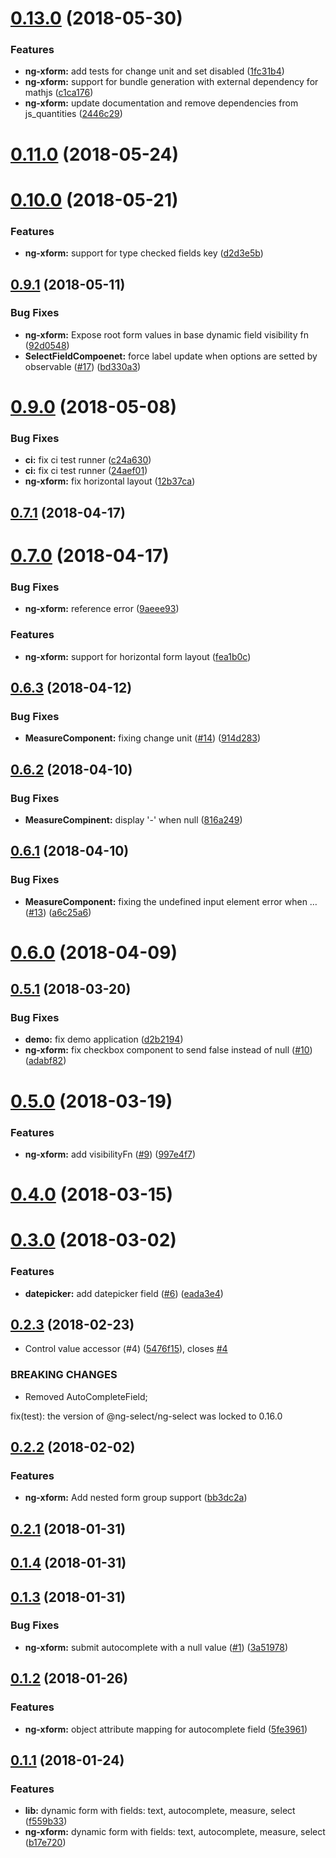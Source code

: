 <a name="0.13.0"></a>
# [0.13.0](https://github.com/ESSS/ng-xform/compare/v0.11.0...v0.13.0) (2018-05-30)


### Features

* **ng-xform:** add tests for change unit and set disabled ([1fc31b4](https://github.com/ESSS/ng-xform/commit/1fc31b4))
* **ng-xform:** support for bundle generation with external dependency for mathjs ([c1ca176](https://github.com/ESSS/ng-xform/commit/c1ca176))
* **ng-xform:** update documentation and remove dependencies from js_quantities ([2446c29](https://github.com/ESSS/ng-xform/commit/2446c29))



<a name="0.11.0"></a>
# [0.11.0](https://github.com/ESSS/ng-xform/compare/v0.10.0...v0.11.0) (2018-05-24)



<a name="0.10.0"></a>
# [0.10.0](https://github.com/ESSS/ng-xform/compare/v0.9.1...v0.10.0) (2018-05-21)


### Features

* **ng-xform:** support for type checked fields key ([d2d3e5b](https://github.com/ESSS/ng-xform/commit/d2d3e5b))



<a name="0.9.1"></a>
## [0.9.1](https://github.com/ESSS/ng-xform/compare/v0.9.0...v0.9.1) (2018-05-11)


### Bug Fixes

* **ng-xform:** Expose root form values in base dynamic field visibility fn ([92d0548](https://github.com/ESSS/ng-xform/commit/92d0548))
* **SelectFieldCompoenet:** force label update when options are setted by observable ([#17](https://github.com/ESSS/ng-xform/issues/17)) ([bd330a3](https://github.com/ESSS/ng-xform/commit/bd330a3))



<a name="0.9.0"></a>
# [0.9.0](https://github.com/ESSS/ng-xform/compare/v0.8.0...v0.9.0) (2018-05-08)


### Bug Fixes

* **ci:** fix ci test runner ([c24a630](https://github.com/ESSS/ng-xform/commit/c24a630))
* **ci:** fix ci test runner ([24aef01](https://github.com/ESSS/ng-xform/commit/24aef01))
* **ng-xform:** fix horizontal layout ([12b37ca](https://github.com/ESSS/ng-xform/commit/12b37ca))



<a name="0.7.1"></a>
## [0.7.1](https://github.com/ESSS/ng-xform/compare/v0.7.0...v0.7.1) (2018-04-17)



<a name="0.7.0"></a>
# [0.7.0](https://github.com/ESSS/ng-xform/compare/v0.6.3...v0.7.0) (2018-04-17)


### Bug Fixes

* **ng-xform:** reference error ([9aeee93](https://github.com/ESSS/ng-xform/commit/9aeee93))


### Features

* **ng-xform:** support for horizontal form layout ([fea1b0c](https://github.com/ESSS/ng-xform/commit/fea1b0c))



<a name="0.6.3"></a>
## [0.6.3](https://github.com/ESSS/ng-xform/compare/v0.6.2...v0.6.3) (2018-04-12)


### Bug Fixes

* **MeasureComponent:** fixing change unit ([#14](https://github.com/ESSS/ng-xform/issues/14)) ([914d283](https://github.com/ESSS/ng-xform/commit/914d283))



<a name="0.6.2"></a>
## [0.6.2](https://github.com/ESSS/ng-xform/compare/v0.6.1...v0.6.2) (2018-04-10)


### Bug Fixes

* **MeasureCompinent:** display '-' when null ([816a249](https://github.com/ESSS/ng-xform/commit/816a249))



<a name="0.6.1"></a>
## [0.6.1](https://github.com/ESSS/ng-xform/compare/v0.6.0...v0.6.1) (2018-04-10)


### Bug Fixes

* **MeasureComponent:** fixing the undefined input element error when … ([#13](https://github.com/ESSS/ng-xform/issues/13)) ([a6c25a6](https://github.com/ESSS/ng-xform/commit/a6c25a6))



<a name="0.6.0"></a>
# [0.6.0](https://github.com/ESSS/ng-xform/compare/v0.5.1...v0.6.0) (2018-04-09)



<a name="0.5.1"></a>
## [0.5.1](https://github.com/ESSS/ng-xform/compare/v0.5.0...v0.5.1) (2018-03-20)


### Bug Fixes

* **demo:** fix demo application ([d2b2194](https://github.com/ESSS/ng-xform/commit/d2b2194))
* **ng-xform:** fix checkbox component to send false instead of null ([#10](https://github.com/ESSS/ng-xform/issues/10)) ([adabf82](https://github.com/ESSS/ng-xform/commit/adabf82))



<a name="0.5.0"></a>
# [0.5.0](https://github.com/ESSS/ng-xform/compare/v0.4.0...v0.5.0) (2018-03-19)


### Features

* **ng-xform:** add visibilityFn ([#9](https://github.com/ESSS/ng-xform/issues/9)) ([997e4f7](https://github.com/ESSS/ng-xform/commit/997e4f7))



<a name="0.4.0"></a>
# [0.4.0](https://github.com/ESSS/ng-xform/compare/v0.3.0...v0.4.0) (2018-03-15)



<a name="0.3.0"></a>
# [0.3.0](https://github.com/ESSS/ng-xform/compare/v0.2.3...v0.3.0) (2018-03-02)


### Features

* **datepicker:** add datepicker field ([#6](https://github.com/ESSS/ng-xform/issues/6)) ([eada3e4](https://github.com/ESSS/ng-xform/commit/eada3e4))



<a name="0.2.3"></a>
## [0.2.3](https://github.com/ESSS/ng-xform/compare/v0.2.2...v0.2.3) (2018-02-23)


* Control value accessor (#4) ([5476f15](https://github.com/ESSS/ng-xform/commit/5476f15)), closes [#4](https://github.com/ESSS/ng-xform/issues/4)


### BREAKING CHANGES

* Removed AutoCompleteField;

fix(test): the version of @ng-select/ng-select was locked to 0.16.0



<a name="0.2.2"></a>
## [0.2.2](https://github.com/ESSS/ng-xform/compare/v0.2.1...v0.2.2) (2018-02-02)


### Features

* **ng-xform:** Add nested form group support ([bb3dc2a](https://github.com/ESSS/ng-xform/commit/bb3dc2a))



<a name="0.2.1"></a>
## [0.2.1](https://github.com/ESSS/ng-xform/compare/v0.1.4...v0.2.1) (2018-01-31)



<a name="0.1.4"></a>
## [0.1.4](https://github.com/ESSS/ng-xform/compare/v0.1.3...v0.1.4) (2018-01-31)



<a name="0.1.3"></a>
## [0.1.3](https://github.com/ESSS/ng-xform/compare/v0.1.2...v0.1.3) (2018-01-31)


### Bug Fixes

* **ng-xform:** submit autocomplete with a null value ([#1](https://github.com/ESSS/ng-xform/issues/1)) ([3a51978](https://github.com/ESSS/ng-xform/commit/3a51978))



<a name="0.1.2"></a>
## [0.1.2](https://github.com/ESSS/ng-xform/compare/v0.1.1...v0.1.2) (2018-01-26)


### Features

* **ng-xform:** object attribute mapping for autocomplete field ([5fe3961](https://github.com/ESSS/ng-xform/commit/5fe3961))



<a name="0.1.1"></a>
## [0.1.1](https://github.com/ESSS/ng-xform/compare/f559b33...v0.1.1) (2018-01-24)


### Features

* **lib:** dynamic form with fields: text, autocomplete, measure, select ([f559b33](https://github.com/ESSS/ng-xform/commit/f559b33))
* **ng-xform:** dynamic form with fields: text, autocomplete, measure, select ([b17e720](https://github.com/ESSS/ng-xform/commit/b17e720))



